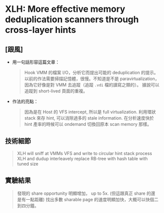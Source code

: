# XLH: More effective memory deduplication scanners through cross-layer hints

## [跟風]

- 用一句話形容這篇文章：

    > Hook VMM 的檔案 I/O，分析它而提出可能的 deduplication 的提示。
    > 以前的作法需要掃描記憶體，很慢。不知道是不是 paravirtualization，
    > 因為它好像是對 VMM 去追蹤（追蹤 `.vdi` 檔的讀寫之類的）。
    > 據說可以追蹤到 short-lived 頁面的重複。

- 作法的亮點：
    
    > 因為是在 Host 的 VFS intercept, 所以是 full virtualization.
    > 利用環狀 stack 來存 hint, 可以消除過多的 stale information.
    > 在分析速度快於 hint 產率的時候可以 ondemand 切換回原本 scan memory 那樣。

## 技術細節

> XLH will sniff at VMMs VFS and write to circular hint stack
> process XLH and dudup interleavely
> replace RB-tree with hash table with tuned size

## 實驗結果

> 發現的 share opportunity 明顯增加， up to 5x. (但這跟真正 share 的還是有一點距離)
> 找出多數 sharable page 的速度明顯加快，大概可以快個二到四分鐘。
